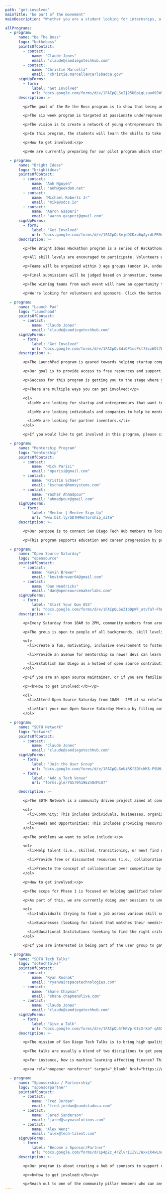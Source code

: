 ```yaml
---
path: "get-involved"
mainTitle: "be part of the movement"
mainDescription: "Whether you are a student looking for internships, a nonprofit hosting great events, an expert looking to give back, or a company looking for talent, San Diego Tech Hub exists to help you plug in to the resources you need to be successful in San Diego. All services are free of charge and this effort is led by tech volunteers."

allPrograms:
  - program:
      name: "Be The Boss"
      logo: "betheboss"
      pointsOfContact:
        - contact:
            name: "Claude Jones"
            email: "claude@sandiegotechhub.com"
        - contact:
            name: "Christie Marcella"
            email: "christie.marcella@carlsbadca.gov"
      signUpForms:
        - form:
            label: "Get Involved"
            url: "docs.google.com/forms/d/e/1FAIpQLSeIj25U0pLgLsuud0JWSAxQs_3mkcLI0PCC0pdAmePZb-o1Xg/viewform"
      description: >-

        <p>The goal of the Be the Boss program is to show that being an entrepreneur doesn’t take a lot of money or fancy degrees.</p>

        <p>The six week program is targeted at passionate underrepresented youth that do not readily have access to business and entrepreneurial resources to help them formulate a legitimate business idea.</p>

        <p>The vision is to create a network of young entrepreneurs that will learn from one another, teach each other, and spread the message that anyone can be their own boss.</p>

        <p>In this program, the students will learn the skills to take a passion, build a pitch, learn marketing techniques, and make their business idea a reality.  The goal is to build confidence, pride, and hope for these students.</p>

        <p>How to get involved:</p>

        <p>We are currently preparing for our pilot program which starts in June. Click the button above to fill out the online form, and we will be in contact to fill in any remaining spots.</p>

  - program:
      name: "Bright Ideas"
      logo: "brightideas"
      pointsOfContact:
        - contact:
            name: "Anh Nguyen"
            email: "anh@geekdom.net"
        - contact:
            name: "Michael Roberts Jr"
            email: "mike@sdcs.io"
        - contact:
            name: "Aaron Gasperi"
            email: "aaron.gasperi@gmail.com"
      signUpForms:
        - form:
            label: "Get Involved"
            url: "docs.google.com/forms/d/e/1FAIpQLSejdDCKxo6qAyrdLPR9nOmYv8GvJzTfE8lXTR27j_E1ApZj_g/viewform"
      description: >-

        <p>The Bright Ideas Hackathon program is a series of Hackathons that will give underprivileged youth aged 13-18 exposure to creating apps or digital product ideas that bridge the digital and physical world with mobile technology and bluetooth low energy beacons.</p>

        <p>All skill levels are encouraged to participate. Volunteers will be available to help with designing the UI/UX as well as development.</p>

        <p>Teams will be organized within 3 age groups (under 14, under 16 and under 18). Any participant may join a team in an older age bracket.</p>

        <p>Final submissions will be judged based on innovation, teamwork, communication, and implementation.</p>

        <p>The winning teams from each event will have an opportunity to have local developers (open source community members and college/code school students) assist them in building out their project/idea as an open source project.</p>

        <p>We're looking for volunteers and sponsors. Click the button above to fill out the signup form.</p>

  - program:
      name: "Launch Pad"
      logo: "launchpad"
      pointsOfContact:
        - contact:
            name: "Claude Jones"
            email: "claude@sandiegotechhub.com"
      signUpForms:
        - form:
            label: "Get Involved"
            url: "docs.google.com/forms/d/e/1FAIpQLSdiQP1ccPst7SczWQl7WY6UBsv3YtJFYY_dtsRqWhsWesIkwA/viewform"
      description: >-

        <p>The LaunchPad program is geared towards helping startup companies and entrepreneurs build the fundamental knowledge required to launch a successful company.</p>

        <p>Our goal is to provide access to free resources and support in building a pitch deck, defining a marketing plan, and doing any competitive analytics.  Basically we want to help make sure your idea is sound.</p>

        <p>Success for this program is getting you to the stage where you can present your idea in front of investors for potential funding.  With the knowledge gained, you will have the ability to set your own path of creating your destiny.</p>

        <p>There are multiple ways you can get involved:</p>

        <ol>
          <li>We are looking for startup and entrepreneurs that want to be part of the program as we are currently preparing for our pilot launch.</li>

          <li>We are looking individuals and companies to help be mentors and coaches.</li>

          <li>We are looking for partner inventors.</li>
        </ol>

        <p>If you would like to get involved in this program, please sign up and someone will be in contact with you.</p>

  - program:
      name: "Mentorship Program"
      logo: "mentorship"
      pointsOfContact:
        - contact:
            name: "Nick Parisi"
            email: "nparisi@gmail.com"
        - contact:
            name: "Kristin Schaer"
            email: "kschaer@hnmsystems.com"
        - contact:
            name: "Yashar Ahmadpour"
            email: "ahmadpour@gmail.com"
      signUpForms:
        - form:
            label: "Mentor | Mentee Sign Up"
            url: "www.bit.ly/SDTHMentorship_site"
      description: >-

        <p>Our purpose is to connect San Diego Tech Hub members to local mentorship programs to support education and career progression resulting in a stronger tech community.</p>

        <p>This program supports education and career progression by providing resume reviews, career guidance, job search guidance, and longer term connections. We are looking to create a Mentor Bot to facilitate higher quality connections in an efficient way.</p>

  - program:
      name: "Open Source Saturday"
      logo: "opensource"
      pointsOfContact:
        - contact:
            name: "Kevin Brewer"
            email: "kevinbrewer04@gmail.com"
        - contact:
            name: "Dan Hendricks"
            email: "dan@opensourcemakerlabs.com"
      signUpForms:
        - form:
            label: "Start Your Own OSS"
            url: "docs.google.com/forms/d/e/1FAIpQLSeZ1bDpWF_atvTaT-FhLtUyGNZLi7jor1RYPUoMQntdk_KWxg/viewform"
      description: >-

        <p>Every Saturday from 10AM to 2PM, community members from around San Diego get together to collaboratively contribute to open source projects.</p>

        <p>The group is open to people of all backgrounds, skill levels, and expertise. It is generously hosted by Dan Hendricks at Open Source Maker Labs in Vista. Open source is about more than software, thus OSML provides the tools necessary to contribute to hardware and IoT projects as well. OSML features a full workshop with 3D printing, electronics, robotics, and CNC machines.</p>

        <ol>
          <li>Create a fun, motivating, inclusive environment to foster consistent open source contributions.</li>

          <li>Provide an avenue for mentorship so newer devs can learn how to contribute to open source. From git workflows to branching strategies to commit messages, participants will learn the conventions of working with git on a collaborative team.</li>

          <li>Establish San Diego as a hotbed of open source contribution.</li>
        </ol>

        <p>If you are an open source maintainer, or if you are familiar with a particular project, Open Source Saturday is a great opportunity to onboard new contributors. If you are a new developer who would like to learn how to contribute to open source, you will find experienced contributors who can provide guidance. If you are an experienced developer yourself, you will find a motivating, collaborative atmosphere to have fun making new contributions. And if you are not a programmer, the group could use your insights into visual design, user experience, accessibility, and more.</p>

        <p><b>How to get involved:</b></p>

        <ol>
          <li>Attend Open Source Saturday from 10AM - 2PM at <a rel="noopener noreferrer" target="_blank" href="https://maps.app.goo.gl/a34HK">Open Source Maker Labs in Vista</a></li>

          <li>Start your own Open Source Saturday Meetup by filling out the form.</li>
        </ol>

  - program:
      name: "SDTH Network"
      logo: "network"
      pointsOfContact:
        - contact:
            name: "Claude Jones"
            email: "claude@sandiegotechhub.com"
      signUpForms:
        - form:
            label: "Join the User Group"
            url: "docs.google.com/forms/d/e/1FAIpQLSeUiRKfZQfcWKS-P9UHilxhKbj5FRyQ0bnxgLlmjSC1ZzUvtw/viewform"
        - form:
            label: "Add a Tech Venue"
            url: "forms.gle/YG579h19EZn8nMc87"

      description: >-

        <p>The SDTH Network is a community driven project aimed at connecting needs to opportunities. There are two points to the network:</p>

        <ol>
          <li>Community: This includes individuals, businesses, organizations that have an interest in finding jobs, sourcing talent or making a difference.</li>

          <li>Needs and Opportunities: This includes providing resources, experience, and access to events based on the need of the community.</li>
        </ol>

        <p>The problems we want to solve include:</p>

        <ol>
          <li>Help talent (i.e., skilled, transitioning, or new) find qualified jobs with no friction or barrier to entry.</li>

          <li>Provide free or discounted resources (i.e., collaboration space, food, speakers, other services) to individuals in need.</li>

          <li>Promote the concept of collaboration over competition by providing visibility to various program and events encouraging partnerships.</li>
        </ol>

        <p>How to get involved:</p>

        <p>The scope for Phase 1 is focused on helping qualified talent find jobs with no friction or barrier to entry.</p>

        <p>As part of this, we are currently doing user sessions to understand needs and pain points for:</p>

        <ol>
          <li>Individuals (trying to find a job across various skill sets/experiences)</li>

          <li>Businesses (looking for talent that matches their needs)</li>

          <li>Educational Institutions (seeking to find the right criteria to ensure students are marketable for the workforce)</li>
        </ol>

        <p>If you are interested in being part of the user group to gather requirements for this program, fill out the signup form.<p>

  - program:
      name: "SDTH Tech Talks"
      logo: "sdtechtalks"
      pointsOfContact:
        - contact:
            name: "Ryan Rusnak"
            email: "ryan@airspacetechnologies.com"
        - contact:
            name: "Shane Chapman"
            email: "shane.chapman@live.com"
        - contact:
            name: "Claude Jones"
            email: "claude@sandiegotechhub.com"
      signUpForms:
        - form:
            label: "Give a Talk"
            url: "docs.google.com/forms/d/e/1FAIpQLSfHKVp-GtcXrXoY-qA5X9FWS6ssU9wNspDkI-OxUQvA3GdrOA/viewform"
      description: >-

        <p>The mission of San Diego Tech Talks is to bring high quality content to the San Diego community about once a month to bring people in the tech community together.</p>

        <p>The talks are usually a blend of two disciplines to get people interested in tech that may not have had a previous avenue into the discipline.</p>

        <p>For instance, how is machine learning affecting finance? Think TED Talks, but live and in San Diego. At each event, companies will get a chance to broadcast opportunities at their companies and individuals will get a chance to announce their skillsets to continue to grow and diversify our community.</p>

        <p><a rel="noopener noreferrer" target="_blank" href="https://www.meetup.com/Carlsbad-Tech-Talks/">Join the meetup</a> or contact <a rel="noopener noreferrer" target="_blank" href="mailto:ryan@airspacetechnologies.com">Ryan</a> if you are interested in helping out!</p>

  - program:
      name: "Sponsorship / Partnership"
      logo: "sponsorpartner"
      pointsOfContact:
        - contact:
            name: "Fred Jordan"
            email: "fred.jordan@randstadusa.com"
        - contact:
            name: "Jared Sanderson"
            email: "jared@sayvasolutions.com"
        - contact:
            name: "Alex Wenz"
            email: "alex@tech-talent.com"
      signUpForms:
        - form:
            label: "Become a Sponsor/Partner"
            url: "docs.google.com/forms/d/1p4pZc_4rZlvrI1IVL7WxxCX4wLnq-f297IiFeBjcde4/edit"
      description: >-

        <p>Our program is about creating a hub of sponsors to support organizations within the San Diego technology ecosystem.</p>

        <p><b>How to get involved:</b></p>

        <p>Reach out to one of the community pillar members who can answer how your institution can support our initiative.</p>
---
```

